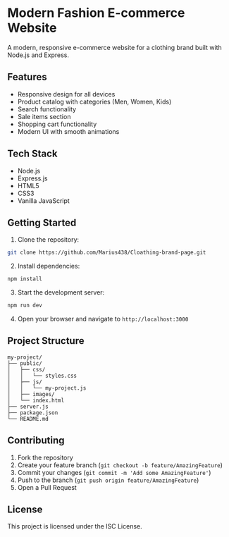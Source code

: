 # Modern Fashion E-commerce Website

A modern, responsive e-commerce website for a clothing brand built with Node.js and Express.

## Features

- Responsive design for all devices
- Product catalog with categories (Men, Women, Kids)
- Search functionality
- Sale items section
- Shopping cart functionality
- Modern UI with smooth animations

## Tech Stack

- Node.js
- Express.js
- HTML5
- CSS3
- Vanilla JavaScript

## Getting Started

1. Clone the repository:
```bash
git clone https://github.com/Marius438/Cloathing-brand-page.git
```

2. Install dependencies:
```bash
npm install
```

3. Start the development server:
```bash
npm run dev
```

4. Open your browser and navigate to `http://localhost:3000`

## Project Structure

```
my-project/
├── public/
│   ├── css/
│   │   └── styles.css
│   ├── js/
│   │   └── my-project.js
│   ├── images/
│   └── index.html
├── server.js
├── package.json
└── README.md
```

## Contributing

1. Fork the repository
2. Create your feature branch (`git checkout -b feature/AmazingFeature`)
3. Commit your changes (`git commit -m 'Add some AmazingFeature'`)
4. Push to the branch (`git push origin feature/AmazingFeature`)
5. Open a Pull Request

## License

This project is licensed under the ISC License. 